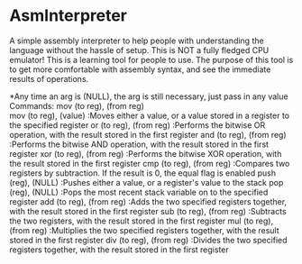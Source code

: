 # AsmInterpreter
A simple assembly interpreter to help people with understanding the language without the hassle of setup.
This is NOT a fully fledged CPU emulator! This is a learning tool for people to use. The purpose of this tool
is to get more comfortable with assembly syntax, and see the immediate results of operations. 


*Any time an arg is (NULL), the arg is still necessary, just pass in any value
Commands:
mov   (to reg), (from reg)  
mov   (to reg), (value)       :Moves either a value, or a value stored in a register to the specified register
or    (to reg), (from reg)    :Performs the bitwise OR operation, with the result stored in the first register
and   (to reg), (from reg)    :Performs the bitwise AND operation, with the result stored in the first register
xor   (to reg), (from reg)    :Performs the bitwise XOR operation, with the result stored in the first register
cmp   (to reg), (from reg)    :Compares two registers by subtraction. If the result is 0, the equal flag is enabled
push  (reg),    (NULL)        :Pushes either a value, or a register's value to the stack
pop   (reg),    (NULL)        :Pops the most recent stack variable on to the specified register
add   (to reg), (from reg)    :Adds the two specified registers together, with the result stored in the first register 
sub   (to reg), (from reg)    :Subtracts the two registers, with the result stored in the first register
mul   (to reg), (from reg)    :Multiplies the two specified registers together, with the result stored in the first register
div   (to reg), (from reg)    :Divides the two specified registers together, with the result stored in the first register
